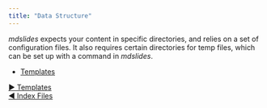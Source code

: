 ```yaml
---
title: "Data Structure"
---
```




_mdslides_ expects your content in specific directories, and relies on a set of configuration files. It also requires certain directories for temp files, which can be set up with a command in _mdslides_.


- [Templates](templates.html)


[&#9654; Templates](templates.html)<br/>[&#9664; Index Files](index-files.html)

